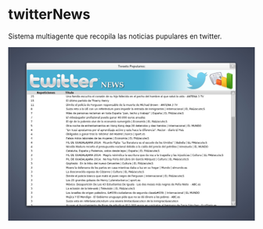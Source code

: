 # twitterNews
Sistema multiagente que recopila las noticias pupulares en twitter.

![captura1](/screen.jpg?raw=true "Main")
